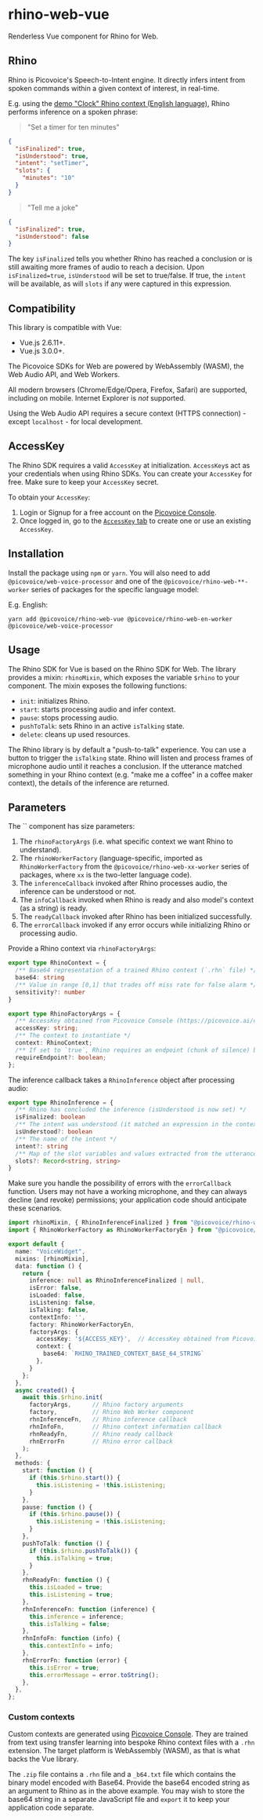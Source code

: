 # rhino-web-vue

Renderless Vue component for Rhino for Web.

## Rhino

Rhino is Picovoice's Speech-to-Intent engine. It directly infers intent from spoken commands within a given context of interest, in real-time.

E.g. using the [demo "Clock" Rhino context (English language)](https://github.com/Picovoice/rhino/blob/master/resources/contexts/wasm/clock_wasm.rhn), Rhino performs inference on a spoken phrase:

> "Set a timer for ten minutes"

```json
{
  "isFinalized": true,
  "isUnderstood": true,
  "intent": "setTimer",
  "slots": {
    "minutes": "10"
  }
}
```

> "Tell me a joke"

```json
{
  "isFinalized": true,
  "isUnderstood": false
}
```

The key `isFinalized` tells you whether Rhino has reached a conclusion or is still awaiting more frames of audio to reach a decision. Upon `isFinalized=true`, `isUnderstood` will be set to true/false. If true, the `intent` will be available, as will `slots` if any were captured in this expression.

## Compatibility

This library is compatible with Vue:
- Vue.js 2.6.11+.
- Vue.js 3.0.0+.

The Picovoice SDKs for Web are powered by WebAssembly (WASM), the Web Audio API, and Web Workers.

All modern browsers (Chrome/Edge/Opera, Firefox, Safari) are supported, including on mobile. Internet Explorer is _not_ supported.

Using the Web Audio API requires a secure context (HTTPS connection) - except `localhost` - for local development.

## AccessKey

The Rhino SDK requires a valid `AccessKey` at initialization. `AccessKey`s act as your credentials when using Rhino SDKs.
You can create your `AccessKey` for free. Make sure to keep your `AccessKey` secret.

To obtain your `AccessKey`:
1. Login or Signup for a free account on the [Picovoice Console](https://picovoice.ai/console/).
2. Once logged in, go to the [`AccessKey` tab](https://console.picovoice.ai/access_key) to create one or use an existing `AccessKey`.

## Installation

Install the package using `npm` or `yarn`. You will also need to add `@picovoice/web-voice-processor` and one of the `@picovoice/rhino-web-**-worker` series of packages for the specific language model:

E.g. English:

```console
yarn add @picovoice/rhino-web-vue @picovoice/rhino-web-en-worker @picovoice/web-voice-processor
```

## Usage

The Rhino SDK for Vue is based on the Rhino SDK for Web. The library provides a mixin: `rhinoMixin`, which exposes the variable `$rhino` to your component. The mixin exposes the following functions:

- `init`: initializes Rhino.
- `start`: starts processing audio and infer context.
- `pause`: stops processing audio.
- `pushToTalk`: sets Rhino in an active `isTalking` state.
- `delete`: cleans up used resources.

The Rhino library is by default a "push-to-talk" experience. You can use a button to trigger the `isTalking` state. Rhino will listen and process frames of microphone audio until it reaches a conclusion. If the utterance matched something in your Rhino context (e.g. "make me a coffee" in a coffee maker context), the details of the inference are returned.

## Parameters

The `` component has size parameters:

1. The `rhinoFactoryArgs` (i.e. what specific context we want Rhino to understand).
2. The `rhinoWorkerFactory` (language-specific, imported as `RhinoWorkerFactory` from the `@picovoice/rhino-web-xx-worker` series of packages, where `xx` is the two-letter language code).
3. The `inferenceCallback` invoked after Rhino processes audio, the inference can be understood or not.
4. The `infoCallback` invoked when Rhino is ready and also model's context (as a string) is ready.
5. The `readyCallback` invoked after Rhino has been initialized successfully.
6. The `errorCallback` invoked if any error occurs while initializing Rhino or processing audio.

Provide a Rhino context via `rhinoFactoryArgs`:

```typescript
export type RhinoContext = {
  /** Base64 representation of a trained Rhino context (`.rhn` file) */
  base64: string
  /** Value in range [0,1] that trades off miss rate for false alarm */
  sensitivity?: number
}

export type RhinoFactoryArgs = {
  /** AccessKey obtained from Picovoice Console (https://picovoice.ai/console/) */
  accessKey: string;
  /** The context to instantiate */
  context: RhinoContext;
  /** If set to `true`, Rhino requires an endpoint (chunk of silence) before finishing inference. **/
  requireEndpoint?: boolean;
};
```
The inference callback takes a `RhinoInference` object after processing audio:

```typescript
export type RhinoInference = {
  /** Rhino has concluded the inference (isUnderstood is now set) */
  isFinalized: boolean
  /** The intent was understood (it matched an expression in the context) */
  isUnderstood?: boolean
  /** The name of the intent */
  intent?: string
  /** Map of the slot variables and values extracted from the utterance */
  slots?: Record<string, string>
}
```

Make sure you handle the possibility of errors with the `errorCallback` function. Users may not have a working microphone, and they can always decline (and revoke) permissions; your application code should anticipate these scenarios. 

```typescript
import rhinoMixin, { RhinoInferenceFinalized } from "@picovoice/rhino-web-vue";
import { RhinoWorkerFactory as RhinoWorkerFactoryEn } from "@picovoice/rhino-web-en-worker";

export default {
  name: "VoiceWidget",
  mixins: [rhinoMixin],
  data: function () {
    return {
      inference: null as RhinoInferenceFinalized | null,
      isError: false,
      isLoaded: false,
      isListening: false,
      isTalking: false,
      contextInfo: '',
      factory: RhinoWorkerFactoryEn,
      factoryArgs: {
        accessKey: '${ACCESS_KEY}',  // AccessKey obtained from Picovoice Console (https://picovoice.ai/console/)
        context: {
          base64: `RHINO_TRAINED_CONTEXT_BASE_64_STRING`
        },
      }
    };
  },
  async created() {
    await this.$rhino.init(
      factoryArgs,      // Rhino factory arguments
      factory,          // Rhino Web Worker component
      rhnInferenceFn,   // Rhino inference callback
      rhnInfoFn,        // Rhino context information callback
      rhnReadyFn,       // Rhino ready callback
      rhnErrorFn        // Rhino error callback
    );
  },
  methods: {
    start: function () {
      if (this.$rhino.start()) {
        this.isListening = !this.isListening;
      }
    },
    pause: function () {
      if (this.$rhino.pause()) {
        this.isListening = !this.isListening;
      }
    },
    pushToTalk: function () {
      if (this.$rhino.pushToTalk()) {
        this.isTalking = true;
      }
    },
    rhnReadyFn: function () {
      this.isLoaded = true;
      this.isListening = true;
    },
    rhnInferenceFn: function (inference) {
      this.inference = inference;
      this.isTalking = false;
    },
    rhnInfoFn: function (info) {
      this.contextInfo = info;
    },
    rhnErrorFn: function (error) {
      this.isError = true;
      this.errorMessage = error.toString();
    },
  },
};
```

### Custom contexts

Custom contexts are generated using [Picovoice Console](https://picovoice.ai/console/). They are trained from text using transfer learning into bespoke Rhino context files with a `.rhn` extension. The target platform is WebAssembly (WASM), as that is what backs the Vue library.

The `.zip` file contains a `.rhn` file and a `_b64.txt` file which contains the binary model encoded with Base64. Provide the base64 encoded string as an argument to Rhino as in the above example. You may wish to store the base64 string in a separate JavaScript file and `export` it to keep your application code separate.
